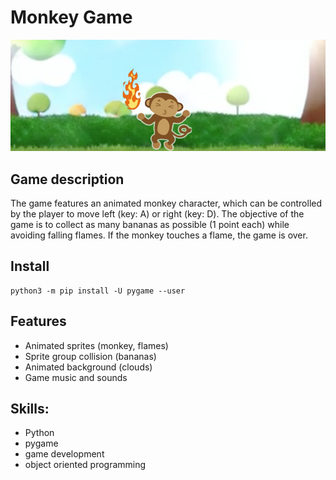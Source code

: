 # Monkey Game

![screen](/images/gamescreen.png)

## Game description
The game features an animated monkey character, which can be controlled by the player to move left (key: A) or right (key: D). The objective of the game is to collect as many bananas as possible (1 point each) while avoiding falling flames. If the monkey touches a flame, the game is over.

## Install
```
python3 -m pip install -U pygame --user
```

## Features
-  Animated sprites (monkey, flames)
-  Sprite group collision (bananas)
-  Animated background (clouds)
-  Game music and sounds

## Skills:
-  Python
-  pygame
-  game development
-  object oriented programming
